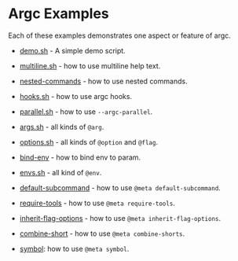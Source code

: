 # Argc Examples

Each of these examples demonstrates one aspect or feature of argc.

- [demo.sh](./demo.sh) - A simple demo script.
- [multiline.sh](./multiline.sh) - how to use multiline help text.
- [nested-commands](./nested-commands.sh) - how to use nested commands.
- [hooks.sh](./hooks.sh) - how to use argc hooks.
- [parallel.sh](./parallel.sh) - how to use `--argc-parallel`.

- [args.sh](./args.sh) - all kinds of `@arg`.
- [options.sh](./options.sh) - all kinds of `@option` and `@flag`.
- [bind-env](./bind-envs.sh) - how to bind env to param.
- [envs.sh](./envs.sh) - all kind of `@env`.

- [default-subcommand](./default-subcommand.sh) - how to use `@meta default-subcommand`.
- [require-tools](./require-tools.sh) - how to use `@meta require-tools`.
- [inherit-flag-options](./inherit-flag-options.sh) - how to use `@meta inherit-flag-options`.
- [combine-short](./combine-shorts.sh) - how to use `@meta combine-shorts`.
- [symbol](./symbol.sh): how to use `@meta symbol`.